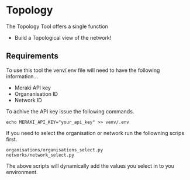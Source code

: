 # Topology 

The Topology Tool offers a single function 

- Build a Topological view of the network!

## Requirements

To use this tool the venv/.env file will need to have the following information...

- Meraki API key
- Organanisation ID
- Network ID

To achive the API key issue the following commands.

    echo MERAKI_API_KEY="your_api_key" >> venv/.env

If you need to select the organisation or network run the followning scrips first. 

    organisations/organisations_select.py
    networks/network_select.py

The above scripts will dynamically add the values you select in to you environment.